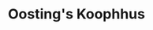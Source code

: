 ---
title: "Oosting's Koophhus"
url: /neustadt-in-holstein/oostings-koophhus/
shop: Lebensmittel
---